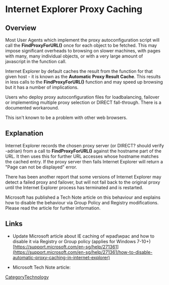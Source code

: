 # Internet Explorer Proxy Caching

## Overview

Most User Agents which implement the proxy autoconfiguration script will
call the **FindProxyForURL()** once for each object to be fetched. This
may impose significant overheads to browsing on slower machines, with
pages with many, many individual objects, or with a very large amount of
javascript in the function call.

Internet Explorer by default caches the result from the function for
that given host - it is known as the **Automatic Proxy Result Cache**.
This results in less calls to the **FindProxyForURL()** function and may
speed up browsing but it has a number of implications.

Users who deploy proxy autoconfiguration files for loadbalancing,
failover or implementing multiple proxy selection or DIRECT
fall-through. There is a documented workaround.

This isn't known to be a problem with other web browsers.

## Explanation

Internet Explorer records the chosen proxy server (or DIRECT? should
verify -adrian) from a call to **FindProxyForURL()** against the
hostname part of the URL. It then uses this for further URL accesses
whose hostname matches the cached entry. If the proxy server then fails
Internet Explorer will return a "Page can not be displayed" error.

There has been another report that some versions of Internet Explorer
may detect a failed proxy and failover, but will not fail back to the
original proxy until the Internet Explorer process has terminated and is
restarted.

Microsoft has published a Tech Note article on this behaviour and
explains how to disable the behaviour via Group Policy and Registry
modifications. Please read the article for further information.

## Links

  - Update Microsoft article about IE caching of wpad\\wpac and how to
    disable it via Registry or Group policy (applies for Windows 7-10+)
    [https://support.microsoft.com/en-sg/help/271361](https://support.microsoft.com/en-sg/help/271361/how-to-disable-automatic-proxy-caching-in-internet-explorer)

  - Microsoft Tech Note article:
    [](http://support.microsoft.com/?scid=kb%3Ben-us%3B271361&x=14&y=15)

[CategoryTechnology](/CategoryTechnology#)
